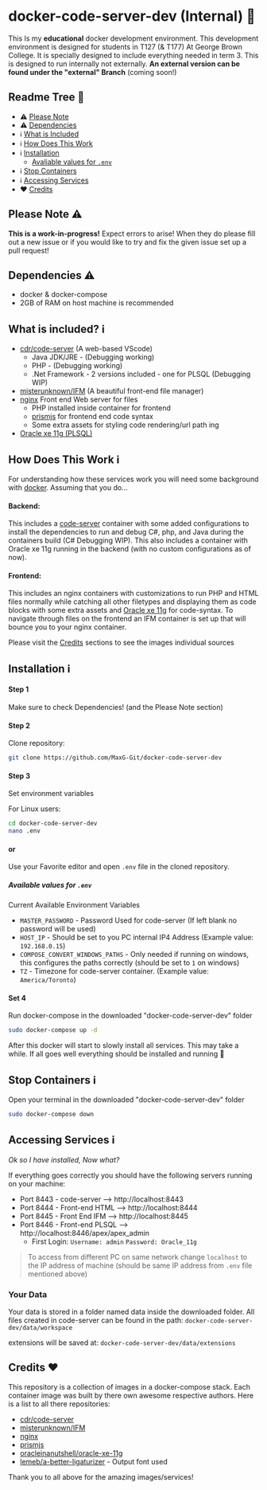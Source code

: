 # docker-code-server-dev (Internal) 🐬
This Is my **educational** docker development environment. This development environment is designed for students in T127 (& T177) At George Brown College. It is specially designed to include everything needed in term 3. This is designed to run internally not externally. **An external version can be found under the "external" Branch** (coming soon!)



## Readme Tree 🌳
* ⚠ [Please Note](https://github.com/MaxG-Git/docker-code-server-dev#please-note-)
* ⚠ [Dependencies](https://github.com/MaxG-Git/docker-code-server-dev#dependencies-)
* ℹ [What is Included](https://github.com/MaxG-Git/docker-code-server-dev#what-is-included-%E2%84%B9)
* ℹ [How Does This Work](https://github.com/MaxG-Git/docker-code-server-dev#how-does-this-work-%E2%84%B9)
* ℹ [Installation](https://github.com/MaxG-Git/docker-code-server-dev#installation-%E2%84%B9)
    * [Avaliable values for `.env`](https://github.com/MaxG-Git/docker-code-server-dev#available-values-for-env)
* ℹ [Stop Containers](https://github.com/MaxG-Git/docker-code-server-dev#stop-containers-%E2%84%B9)
* ℹ [Accessing Services](https://github.com/MaxG-Git/docker-code-server-dev#accessing-services-%E2%84%B9)
* ♥ [Credits](https://github.com/MaxG-Git/docker-code-server-dev#credits-)


## Please Note ⚠
**This is a work-in-progress!** Expect errors to arise! When they do please fill out a new issue or if you would like to try and fix the given issue set up a pull request!

## Dependencies ⚠
- docker & docker-compose
- 2GB of RAM on host machine is recommended


## What is included? ℹ
- [cdr/code-server](https://github.com/cdr/code-server) (A web-based VScode)
    - Java JDK/JRE - (Debugging working) 
    - PHP - (Debugging working)
    - .Net Framework - 2 versions included - one for PLSQL (Debugging WIP)
- [misterunknown/IFM](https://github.com/misterunknown/ifm) (A beautiful front-end file manager)
- [nginx](https://hub.docker.com/_/nginx) Front end Web server for files
    - PHP installed inside container for frontend
    - [prismjs](https://prismjs.com/) for frontend end code syntax
    - Some extra assets for styling code rendering/url path ing
- [Oracle xe 11g (PLSQL)](https://hub.docker.com/r/oracleinanutshell/oracle-xe-11g)

## How Does This Work ℹ
For understanding how these services work you will need some background with [docker](https://www.docker.com/why-docker). Assuming that you do...
#### Backend:
This includes a [code-server](https://github.com/cdr/code-server) container with some added configurations to install the dependencies to run and debug C#, php, and Java during the containers build (C# Debugging WIP). This also includes a container with Oracle xe 11g running in the backend (with no custom configurations as of now).
#### Frontend:
This includes an nginx containers with customizations to run PHP and HTML files normally while catching all other filetypes and displaying them as code blocks with some extra assets and [Oracle xe 11g](https://hub.docker.com/r/oracleinanutshell/oracle-xe-11g) for code-syntax. To navigate through files on the frontend an IFM container is set up that will bounce you to your nginx container.

Please visit the [Credits](https://github.com/MaxG-Git/docker-code-server-dev#credits) sections to see the images individual sources 

## Installation ℹ
#### Step 1
Make sure to check Dependencies! (and the Please Note section)
#### Step 2
Clone repository:
```bash
git clone https://github.com/MaxG-Git/docker-code-server-dev
```
#### Step 3
Set environment variables

For Linux users:
```bash
cd docker-code-server-dev
nano .env
```
#### or

Use your Favorite editor and open `.env` file in the cloned repository.

##### Available values for `.env`

Current Available Environment Variables
- `MASTER_PASSWORD` - Password Used for code-server (If left blank no password will be used)
- `HOST_IP` - Should be set to you PC internal IP4 Address (Example value: `192.168.0.15`)
- `COMPOSE_CONVERT_WINDOWS_PATHS` - Only needed if running on windows, this configures the paths correctly (should be set to `1` on windows)
- `TZ` - Timezone for code-server container. (Example value: `America/Toronto`)

#### Set 4
Run docker-compose in the downloaded "docker-code-server-dev" folder
```bash
sudo docker-compose up -d
```
After this docker will start to slowly install all services. This may take a while. If all goes well everything should be installed and running 🥳


## Stop Containers ℹ
Open your terminal in the downloaded "docker-code-server-dev" folder
```bash
sudo docker-compose down
```

## Accessing Services ℹ
*Ok so I have installed, Now what?*

If everything goes correctly you should have the following servers running on your machine:
- Port 8443 - code-server --> http://localhost:8443
- Port 8444 - Front-end HTML --> http://localhost:8444
- Port 8445 - Front End IFM --> http://localhost:8445
- Port 8446 - Front-end PLSQL --> http://localhost:8446/apex/apex_admin
    - First Login: `Username: admin` `Password: Oracle_11g`
> To access from different PC on same network change `localhost` to the IP address of machine (should be same IP address from `.env` file mentioned above)

### Your Data 
 Your data is stored in a folder named data inside the downloaded folder. All files created in code-server can be found in the path: `docker-code-server-dev/data/workspace` 

 extensions will be saved at: `docker-code-server-dev/data/extensions`

## Credits ♥
This repository is a collection of images in a docker-compose stack. Each container image was built by there own awesome respective authors. Here is a list to all there repositories:
- [cdr/code-server](https://github.com/cdr/code-server)
- [misterunknown/IFM](https://github.com/misterunknown/ifm)
- [nginx](https://hub.docker.com/_/nginx)
- [prismjs](https://prismjs.com/)
- [oracleinanutshell/oracle-xe-11g](https://hub.docker.com/r/oracleinanutshell/oracle-xe-11g)
 - [lemeb/a-better-ligaturizer](https://github.com/lemeb/a-better-ligaturizer) - Output font used

Thank you to all above for the amazing images/services!
